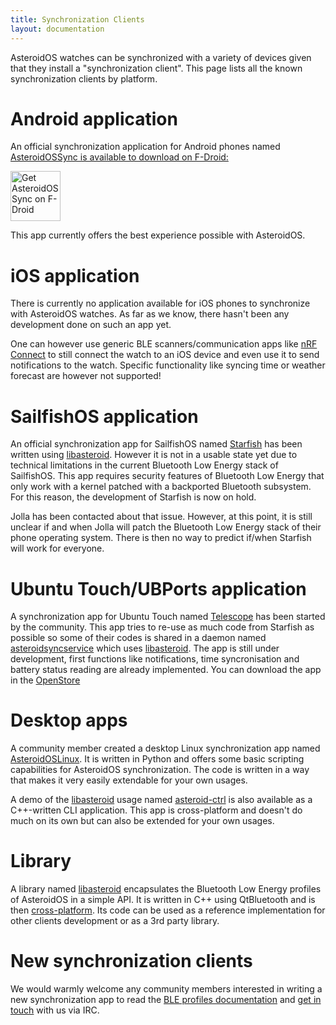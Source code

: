 ```yaml
---
title: Synchronization Clients
layout: documentation
---
```


<p>AsteroidOS watches can be synchronized with a variety of devices given that they install a "synchronization client". This page lists all the known synchronization clients by platform.</p>

<div class="page-header">
  <h1 id="android">Android application</h1>
</div>

<p>An official synchronization application for Android phones named <a href="https://f-droid.org/packages/org.asteroidos.sync">AsteroidOSSync is available to download on F-Droid:</a></p>
<a href="https://f-droid.org/packages/org.asteroidos.sync">
  <img src="https://fdroid.gitlab.io/artwork/badge/get-it-on.png"
  alt="Get AsteroidOSSync on F-Droid"
  height="80">
</a>
<p>This app currently offers the best experience possible with AsteroidOS.</p>


<div class="page-header">
  <h1 id="iossync">iOS application</h1>
</div>

<p>There is currently no application available for iOS phones to synchronize with AsteroidOS watches. As far as we know, there hasn't been any development done on such an app yet.</p>

<p>One can however use generic BLE scanners/communication apps like <a href="https://apps.apple.com/gb/app/nrf-connect-for-mobile/id1054362403">nRF Connect</a> to still connect the watch to an iOS device and even use it to send notifications to the watch. Specific functionality like syncing time or weather forecast are however not supported!</p>

<div class="page-header">
  <h1 id="sfos">SailfishOS application</h1>
</div>

<p>An official synchronization app for SailfishOS named <a href="https://github.com/AsteroidOS/starfish">Starfish</a> has been written using <a href="https://github.com/AsteroidOS/libasteroid">libasteroid</a>. However it is not in a usable state yet due to technical limitations in the current Bluetooth Low Energy stack of SailfishOS. This app requires security features of Bluetooth Low Energy that only work with a kernel patched with a backported Bluetooth subsystem. For this reason, the development of Starfish is now on hold.</p>

<p>Jolla has been contacted about that issue. However, at this point, it is still unclear if and when Jolla will patch the Bluetooth Low Energy stack of their phone operating system. There is then no way to predict if/when Starfish will work for everyone.</p>

<div class="page-header">
  <h1 id="ubuntu">Ubuntu Touch/UBPorts application</h1>
</div>

<p>A synchronization app for Ubuntu Touch named <a href="https://github.com/AsteroidOS/telescope">Telescope</a> has been started by the community. This app tries to re-use as much code from Starfish as possible so some of their codes is shared in a daemon named <a href="https://github.com/AsteroidOS/asteroidsyncservice">asteroidsyncservice</a> which uses <a href="https://github.com/AsteroidOS/libasteroid">libasteroid</a>. The app is still under development, first functions like notifications, time syncronisation and battery status reading are already implemented. You can download the app in the <a href="https://open-store.io/app/telescope.asteroidos">OpenStore</a></p>

<div class="page-header">
  <h1 id="desktop">Desktop apps</h1>
</div>

<p>A community member created a desktop Linux synchronization app named <a href="https://github.com/atx/AsteroidOSLinux">AsteroidOSLinux</a>. It is written in Python and offers some basic scripting capabilities for AsteroidOS synchronization. The code is written in a way that makes it very easily extendable for your own usages.</p>

<p>A demo of the <a href="https://github.com/AsteroidOS/libasteroid">libasteroid</a> usage named <a href="https://github.com/AsteroidOS/asteroid-ctrl">asteroid-ctrl</a> is also available as a C++-written CLI application. This app is cross-platform and doesn't do much on its own but can also be extended for your own usages.</p>

<div class="page-header">
  <h1 id="library">Library</h1>
</div>

<p>A library named <a href="https://github.com/AsteroidOS/libasteroid">libasteroid</a> encapsulates the Bluetooth Low Energy profiles of AsteroidOS in a simple API. It is written in C++ using QtBluetooth and is then <a href="https://doc.qt.io/qt-5.10/qtbluetooth-index.html">cross-platform</a>. Its code can be used as a reference implementation for other clients development or as a 3rd party library.</p>

<div class="page-header">
  <h1 id="new">New synchronization clients</h1>
</div>

<p>We would warmly welcome any community members interested in writing a new synchronization app to read the <a href="{{rel 'wiki/ble-profiles'}}">BLE profiles documentation</a> and <a href="{{rel 'contact'}}">get in touch</a> with us via IRC.</p>
